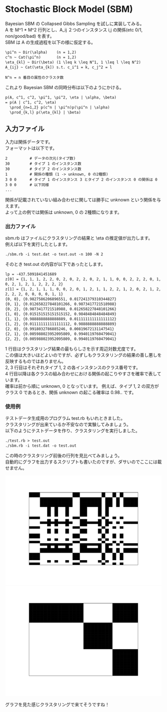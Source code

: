 # Stochastic Block Model (SBM)

Bayesian SBM の Collapsed Gibbs Sampling を試しに実装してみる。   
A を M^1 * M^2 行列とし、A_ij ２つのインスタンス i,j の関係(etc 0/1, non/good/bad) を表す。   
SBM は A の生成過程を以下の様に仮定する。   

    \pi^n ~ Dir(\alpha)    (n = 1,2)
    c^n ~ Cat(\pi^n)       (n = 1,2)
    \eta_{kl} ~ Dir(\beta) (1 \leq k \leq N^1, 1 \leq l \leq N^2)
    A_{ij} ~ Cat(\eta_{k]) s.t. c_i^1 = k, c_j^2 = l

    N^n = n 番目の属性のクラスタ数
    
これより Bayesian SBM の同時分布は以下のようにかける。

    p(A, c^1, c^2, \pi^1, \pi^2, \eta | \alpha, \beta)
    = p(A | c^1, c^2, \eta) 
      \prod_{n=1,2} p(c^n | \pi^n)p(\pi^n | \alpha)
      \prod_{k,l} p(\eta_{kl} | \beta)

## 入力ファイル

入力は関係データです。  
フォーマットは以下です。

    2          # データの次元(タイプ数)
    30         # タイプ 1 のインスタンス数
    30         # タイプ 2 のインスタンス数
    1          # 関係の種類 (1 -> unknown, 0 の2種類)
    3 0 0      # タイプ 1 のインスタンス 3 とタイプ 2 のインスタンス 0 の関係は 0
    3 0 0      # 以下同様
    ...

関係が記載されていない組み合わせに関しては勝手に unknown という関係を与えます。   
よって上の例では関係は unknown, 0 の 2種類になります。

### 出力ファイル
sbm.rb はファイルにクラスタリングの結果と \eta の推定値が出力します。  
例えば以下を実行したとします。

    ./sbm.rb -i test.dat -o test.out -n 100 -N 2

そのとき test.out の内容が以下であったとします。

    lp = -437.5091841451689
    z[0] = {1, 1, 1, 2, 2, 0, 2, 0, 2, 2, 0, 2, 1, 1, 0, 0, 2, 2, 2, 0, 1, 0, 2, 1, 2, 1, 2, 2, 2, 2}
    z[1] = {1, 2, 1, 1, 1, 0, 0, 2, 0, 1, 2, 1, 1, 2, 2, 1, 2, 0, 2, 1, 2, 2, 2, 2, 0, 0, 0, 0, 1, 1}
    {0, 0}, {0.9827586206896551, 0.017241379310344827}
    {0, 1}, {0.012658227848101266, 0.9873417721518988}
    {0, 2}, {0.9873417721518988, 0.012658227848101266}
    {1, 0}, {0.015151515151515152, 0.9848484848484849}
    {1, 1}, {0.9888888888888889, 0.011111111111111112}
    {1, 2}, {0.011111111111111112, 0.9888888888888889}
    {2, 0}, {0.9918032786885246, 0.00819672131147541}
    {2, 1}, {0.005988023952095809, 0.9940119760479041}
    {2, 2}, {0.005988023952095809, 0.9940119760479041}


1 行目はクラスタリング結果の最もらしさを示す周辺対数尤度です。   
この値は大きいほどよいのですが、必ずしもクラスタリングの結果の善し悪しを反映するものではありません。   
2, 3 行目はそれぞれタイプ 1, 2 の各インスタンスのクラス番号です。   
4 行目以降は各クラスの組み合わせにおける関係の起こりやすさを確率で表しています。   
確率は前から順に unknown, 0 となっています。
例えば、タイプ 1, 2 の双方がクラス 0 であるとき、関係 unknown の起こる確率は 0.98.. です。

### 使用例

テストデータ生成用のプログラム test.rb もいれときました。   
クラスタリングが出来ているか不安なので実験してみましょう。    
以下のようにテストデータを作り、クラスタリングを実行しました。

    ./test.rb > test.out
    ./sbm.rb -i test.dat -o test.out


この時のクラスタリング前後の行列を見比べてみましょう。    
自動的にグラフを出力するスクリプトも書いたのですが、ダサいのでここには載せません。    

![before](https://github.com/masakazu-ishihata/sbm/blob/master/test/test.png)    
![after](https://github.com/masakazu-ishihata/sbm/blob/master/test/test.res.png)   

グラフを見た感じクラスタリングで来てそうですね！

